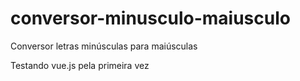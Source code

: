 # conversor-minusculo-maiusculo
Conversor letras minúsculas para maiúsculas

Testando vue.js pela primeira vez
